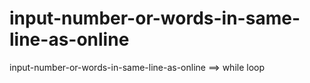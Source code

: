 # input-number-or-words-in-same-line-as-online
input-number-or-words-in-same-line-as-online ==> while loop
